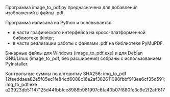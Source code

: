 Программа image_to_pdf.py предназначена для добавления изображений в файлы .pdf. 

Программа написана на Python и основывается: 
- в части графического интерфейса на кросс-платформенной библиотеке tkinter;  
- в части реализации работы с файлами .pdf на библиотеке PyMuPDF. 

Бинарные файлы для Windows (image_to_pdf.exe) и для Debian GNU/Linux 
(image_to_pdf, без расширения) собраны с использованием PyInstaller. 

Контрольные суммы по алгоритму SHA256: 
img_to_pdf 12feeddaea82e5f85ec1fe84cd6088c16e2af382611098fbbf913ee6cf35d591; 
img_to_pdf.exe a23923db51147125d44fbbfce8988b981997c6fa40b07f880fe3c9e2f2aff617

